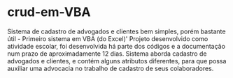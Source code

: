 # crud-em-VBA
Sistema de cadastro de advogados e clientes bem simples, porém bastante útil - Primeiro sistema em VBA (do Excel)'
Projeto desenvolvido como atividade escolar, foi desenvolvida há parte dos códigos e a documentação num prazo de aproximadamente 12 dias.
Sistema aborda cadastro de advogados e clientes, e contém alguns atributos diferentes, para que possa auxiliar uma advocacia no trabalho de cadastro de seus colaboradores.
